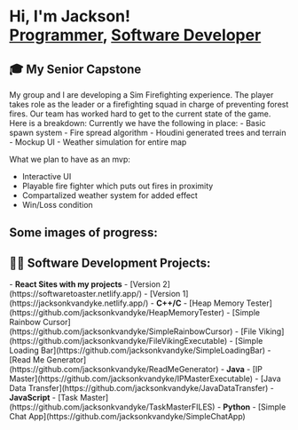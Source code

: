 <h1>Hi, I'm Jackson! <br/><a href="https://github.com/jacksonkvandyke">Programmer</a>, <a href="www.linkedin.com/in/jackson-van-dyke-4389b5270">Software Developer</a></h1>

<h2> 🎓 My Senior Capstone</h2>
  My group and I are developing a Sim Firefighting experience. The player takes role as the leader or a firefighting squad in charge of preventing forest fires. Our team has worked hard to get to the current state of the game. Here is a breakdown:
  <b></b>
  Currently we have the following in place:
  -  Basic spawn system
  -  Fire spread algorithm
  -  Houdini generated trees and terrain
  -  Mockup UI
  -  Weather simulation for entire map

  What we plan to have as an mvp:
  -  Interactive UI
  -  Playable fire fighter which puts out fires in proximity
  -  Compartalized weather system for added effect
  -  Win/Loss condition

  Some images of progress:
  -  
  

<h2>👨‍💻 Software Development Projects:</h2>
- <b>React Sites with my projects</b>
  - [Version 2](https://softwaretoaster.netlify.app/)
  - [Version 1](https://jacksonkvandyke.netlify.app/)
- <b>C++/C</b>
  - [Heap Memory Tester](https://github.com/jacksonkvandyke/HeapMemoryTester)
  - [Simple Rainbow Cursor](https://github.com/jacksonkvandyke/SimpleRainbowCursor)
  - [File Viking](https://github.com/jacksonkvandyke/FileVikingExecutable)
  - [Simple Loading Bar](https://github.com/jacksonkvandyke/SimpleLoadingBar)
  - [Read Me Generator](https://github.com/jacksonkvandyke/ReadMeGenerator)
- <b>Java</b>   
  - [IP Master](https://github.com/jacksonkvandyke/IPMasterExecutable)
  - [Java Data Transfer](https://github.com/jacksonkvandyke/JavaDataTransfer)
- <b>JavaScript</b>
  - [Task Master](https://github.com/jacksonkvandyke/TaskMasterFILES)
- <b>Python</b>
  - [Simple Chat App](https://github.com/jacksonkvandyke/SimpleChatApp)
<!--

Here are some ideas to get you started:

- 🔭 I’m currently working on ...
- 🌱 I’m currently learning ...
- 👯 I’m looking to collaborate on ...
- 🤔 I’m looking for help with ...
- 💬 Ask me about ...
- 📫 How to reach me: ...
- 😄 Pronouns: ...
- ⚡ Fun fact: ...
-->
